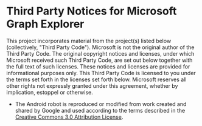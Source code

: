 # Third Party Notices for Microsoft Graph Explorer

This project incorporates material from the project(s) listed below (collectively, "Third Party Code"). Microsoft is not the original author of the Third Party Code. The original copyright notices and licenses, under which Microsoft received such Third Party Code, are set out below together with the full text of such licenses. These notices and licenses are provided for informational purposes only. This Third Party Code is licensed to you under the terms set forth in the licenses set forth below. Microsoft reserves all other rights not expressly granted under this agreement, whether by implication, estoppel or otherwise.

- The Android robot is reproduced or modified from work created and shared by Google and used according to the terms described in the [Creative Commons 3.0 Attribution License](https://creativecommons.org/licenses/by/3.0/).
